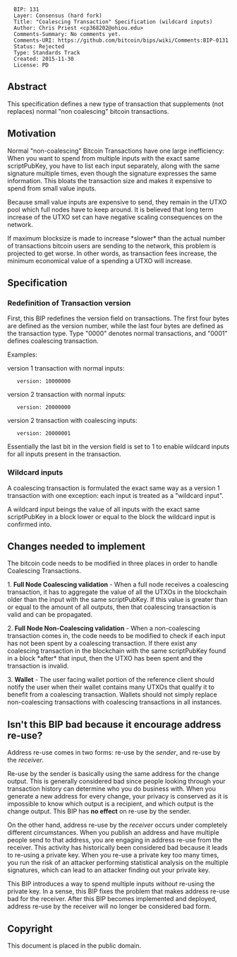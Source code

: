       BIP: 131
      Layer: Consensus (hard fork)
      Title: "Coalescing Transaction" Specification (wildcard inputs)
      Author: Chris Priest <cp368202@ohiou.edu>
      Comments-Summary: No comments yet.
      Comments-URI: https://github.com/bitcoin/bips/wiki/Comments:BIP-0131
      Status: Rejected
      Type: Standards Track
      Created: 2015-11-30
      License: PD

## Abstract

This specification defines a new type of transaction that supplements
(not replaces) normal "non coalescing" bitcoin transactions.

## Motivation

Normal "non-coalescing" Bitcoin Transactions have one large
inefficiency: When you want to spend from multiple inputs with the exact
same scriptPubKey, you have to list each input separately, along with
the same signature multiple times, even though the signature expresses
the same information. This bloats the transaction size and makes it
expensive to spend from small value inputs.

Because small value inputs are expensive to send, they remain in the
UTXO pool which full nodes have to keep around. It is believed that long
term increase of the UTXO set can have negative scaling consequences on
the network.

If maximum blocksize is made to increase \*slower\* than the actual
number of transactions bitcoin users are sending to the network, this
problem is projected to get worse. In other words, as transaction fees
increase, the minimum economical value of a spending a UTXO will
increase.

## Specification

### Redefinition of Transaction version

First, this BIP redefines the version field on transactions. The first
four bytes are defined as the version number, while the last four bytes
are defined as the transaction type. Type "0000" denotes normal
transactions, and "0001" defines coalescing transaction.

Examples:

version 1 transaction with normal inputs:

`   version: 10000000`

version 2 transaction with normal inputs:

`   version: 20000000`

version 2 transaction with coalescing inputs:

`   version: 20000001`

Essentially the last bit in the version field is set to 1 to enable
wildcard inputs for all inputs present in the transaction.

### Wildcard inputs

A coalescing transaction is formulated the exact same way as a version 1
transaction with one exception: each input is treated as a "wildcard
input".

A wildcard input beings the value of all inputs with the exact same
scriptPubKey in a block lower or equal to the block the wildcard input
is confirmed into.

## Changes needed to implement

The bitcoin code needs to be modified in three places in order to handle
Coalescing Transactions.

1\. <b>Full Node Coalescing validation</b> - When a full node receives a
coalescing transaction, it has to aggregate the value of all the UTXOs
in the blockchain older than the input with the same scriptPubKey. If
this value is greater than or equal to the amount of all outputs, then
that coalescing transaction is valid and can be propagated.

2\. <b>Full Node Non-Coalescing validation</b> - When a non-coalescing
transaction comes in, the code needs to be modified to check if each
input has not been spent by a coalescing transaction. If there exist any
coalescing transaction in the blockchain with the same scriptPubKey
found in a block \*after\* that input, then the UTXO has been spent and
the transaction is invalid.

3\. <b>Wallet</b> - The user facing wallet portion of the reference
client should notify the user when their wallet contains many UTXOs that
qualify it to benefit from a coalescing transaction. Wallets should not
simply replace non-coalescing transactions with coalescing transactions
in all instances.

## Isn't this BIP bad because it encourage address re-use?

Address re-use comes in two forms: re-use by the *sender*, and re-use by
the *receiver*.

Re-use by the sender is basically using the same address for the change
output. This is generally considered bad since people looking through
your transaction history can determine who you do business with. When
you generate a new address for every change, your privacy is conserved
as it is impossible to know which output is a recipient, and which
output is the change output. This BIP has **no effect** on re-use by the
sender.

On the other hand, address re-use by the *receiver* occurs under
completely different circumstances. When you publish an address and have
multiple people send to that address, you are engaging in address re-use
from the receiver. This activity has historically been considered bad
because it leads to re-using a private key. When you re-use a private
key too many times, you run the risk of an attacker performing
statistical analysis on the multiple signatures, which can lead to an
attacker finding out your private key.

This BIP introduces a way to spend multiple inputs *without* re-using
the private key. In a sense, this BIP fixes the problem that makes
address re-use bad for the receiver. After this BIP becomes implemented
and deployed, address re-use by the receiver will no longer be
considered bad form.

## Copyright

This document is placed in the public domain.
